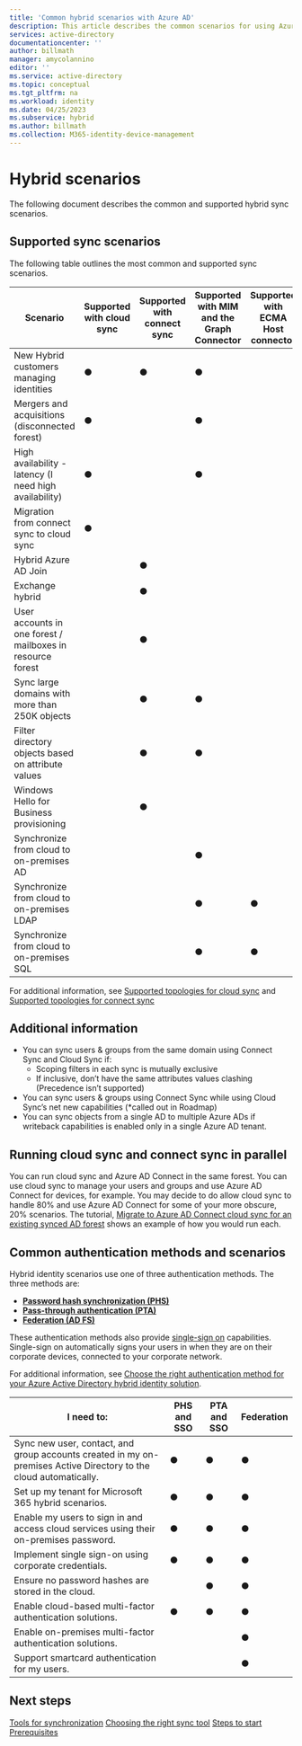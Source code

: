 ```yaml
---
title: 'Common hybrid scenarios with Azure AD'
description: This article describes the common scenarios for using Azure AD Connect cloud sync and Azure AD Connect.
services: active-directory
documentationcenter: ''
author: billmath
manager: amycolannino
editor: ''
ms.service: active-directory
ms.topic: conceptual
ms.tgt_pltfrm: na
ms.workload: identity
ms.date: 04/25/2023
ms.subservice: hybrid
ms.author: billmath
ms.collection: M365-identity-device-management
---
```


# Hybrid scenarios 
The following document describes the common and supported hybrid sync scenarios.

## Supported sync scenarios
The following table outlines the most common and supported sync scenarios.

|Scenario|Supported with cloud sync|Supported with connect sync|Supported with MIM and the Graph Connector|Supported with ECMA Host connector|
|-----|-----|-----|-----|-----|
|New Hybrid customers managing identities|●|●|●||
|Mergers and acquisitions (disconnected forest)|●||●||
|High availability - latency (I need high availability)|●||●||
|Migration from connect sync to cloud sync|●||||
|Hybrid Azure AD Join||●|||
|Exchange hybrid||●|||
|User accounts in one forest / mailboxes in resource forest||●|||
|Sync large domains with more than 250K objects||●|●||
|Filter directory objects based on attribute values||●|●||
|Windows Hello for Business provisioning||●|||
|Synchronize from cloud to on-premises AD|||●||
|Synchronize from cloud to on-premises LDAP|||●|●|
|Synchronize from cloud to on-premises SQL|||●|●|

For additional information, see [Supported topologies for cloud sync](cloud-sync/plan-cloud-sync-topologies.md) and [Supported topologies for connect sync](connect/plan-connect-topologies.md)


## Additional information
- You can sync users & groups from the same domain using Connect Sync and Cloud Sync if:
    - Scoping filters in each sync is mutually exclusive
    - If inclusive, don’t have the same attributes values clashing (Precedence isn’t supported)
- You can sync users & groups using Connect Sync while using Cloud Sync’s net new capabilities (*called out in Roadmap)
- You can sync objects from a single AD to multiple Azure ADs if writeback capabilities is enabled only in a single Azure AD tenant.


## Running cloud sync and connect sync in parallel
You can run cloud sync and Azure AD Connect in the same forest.  You can use cloud sync to manage your users and groups and use Azure AD Connect for devices, for example.  You may decide to do allow cloud sync to handle 80% and use Azure AD Connect for some of your more obscure, 20% scenarios.  The tutorial, [Migrate to Azure AD Connect cloud sync for an existing synced AD forest](cloud-sync/tutorial-pilot-aadc-aadccp.md) shows an example of how you would run each.

## Common authentication methods and scenarios

Hybrid identity scenarios use one of three authentication methods.   The three methods are: 

- **[Password hash synchronization (PHS)](connect/whatis-phs.md)**  
- **[Pass-through authentication (PTA)](connect/how-to-connect-pta.md)**  
- **[Federation (AD FS)](connect/whatis-fed.md)** 

These authentication methods also provide [single-sign on](connect/how-to-connect-sso.md) capabilities.  Single-sign on automatically signs your users in when they are on their corporate devices, connected to your corporate network.

For additional information, see [Choose the right authentication method for your Azure Active Directory hybrid identity solution](connect/choose-ad-authn.md). 

|I need to:|PHS and SSO| PTA and SSO|Federation| 
|-----|-----|-----|-----| 
|Sync new user, contact, and group accounts created in my on-premises Active Directory to the cloud automatically.|●| ● |●| 
|Set up my tenant for Microsoft 365 hybrid scenarios.|●| ● |●| 
|Enable my users to sign in and access cloud services using their on-premises password.|●| ● |●| 
|Implement single sign-on using corporate credentials.|●| ● |●|  
|Ensure no password hashes are stored in the cloud.| |●|●| 
|Enable cloud-based multi-factor authentication solutions.|●|●|●| 
|Enable on-premises multi-factor authentication solutions.| | |●| 
|Support smartcard authentication for my users.| | |●| 

## Next steps
[Tools for synchronization](sync-tools.md)
[Choosing the right sync tool](https://setup.microsoft.com/azure/add-or-sync-users-to-azure-ad)
[Steps to start](get-started.md)
[Prerequisites](prerequisites.md)
